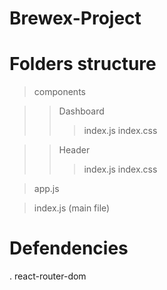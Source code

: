 # Brewex-Project

# Folders structure 

>components

>>Dashboard
>>>index.js
>>>index.css

>>Header
>>>index.js
>>>index.css


>app.js

>index.js (main file)
# Defendencies

. react-router-dom
